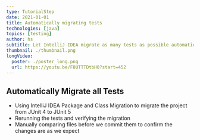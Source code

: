 ```yaml
---
type: TutorialStep
date: 2021-01-01
title: Automatically migrating tests
technologies: [java]
topics: [testing]
author: hs
subtitle: Let IntelliJ IDEA migrate as many tests as possible automatically
thumbnail: ./thumbnail.png
longVideo:
  poster: ./poster_long.png
  url: https://youtu.be/F8UTTTDtbH0?start=452
---
```


## Automatically Migrate all Tests
- Using IntelliJ IDEA Package and Class Migration to migrate the project from JUnit 4 to JUnit 5
- Rerunning the tests and verifying the migration
- Manually comparing files before we commit them to confirm the changes are as we expect
